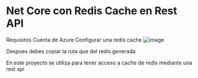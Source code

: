 # Net Core con Redis Cache en Rest API

Requisitos 
Cuenta de Azure
Configurar una redis cache
![image](https://github.com/elmarkos23/net-core-redis-cache-rest-api/assets/5819030/162101dd-a69e-4393-8b75-fd5e92a45827)

Despues debes copiar la ruta que del redis generada


En este proyecto se utiliza para tener acceso a cache de redis mediante una rest api
